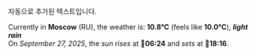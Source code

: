 
자동으로 추가된 텍스트입니다.

<!--START_SECTION:weather:moscow-->
Currently in **Moscow** (RU), the weather is: **10.8°C** (feels like **10.0°C**), ***light rain***<br/>
On *September 27, 2025*, the *sun rises* at 🌅**06:24** and *sets* at 🌇**18:16**.
<!--END_SECTION:weather-->
